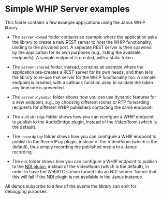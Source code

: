 Simple WHIP Server examples
===========================

This folder contains a few example applications using the Janus WHIP library.

* The `server-owned` folder contains an example where the application asks the library to create a new REST server to host the WHIP functionality, binding to the provided port. A separate REST server is then spawned by the application for its own purposes (e.g., listing the available endpoints). A sample endpoint is created, with a static token.

* The `server-shared` folder, instead, contains an example where the application pre-creates a REST server for its own needs, and then tells the library to re-use that server for the WHIP functionality too. A sample endpoint is created, with a callback function used to validate the token any time one is presented.

* The `server-dynamic` folder shows how you can use dynamic features for a new endpoint, e.g., by choosing different rooms or RTP forwarding recipients for different WHIP publishers contacting the same endpoint.

* The `audiobridge` folder shows how you can configure a WHIP endpoint to publish to the AudioBridge plugin, instead of the VideoRoom (which is the default).

* The `recordplay` folder shows how you can configure a WHIP endpoint to publish to the RecordPlay plugin, instead of the VideoRoom (which is the default), thus simply recording the published media to a Janus recording.

* The `ndi` folder shows how you can configure a WHIP endpoint to publish to the [NDI plugin](https://github.com/meetecho/janus-ndi), instead of the VideoRoom (which is the default), in order to have the WebRTC stream turned into an NDI sender. Notice that this will fail if the NDI plugin is not available in the Janus instance.

All demos subscribe to a few of the events the library can emit for debugging purposes.
